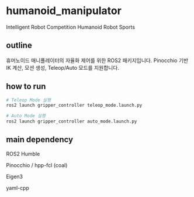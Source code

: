 # humanoid_manipulator
Intelligent Robot Competition Humanoid Robot Sports

##  outline
휴머노이드 매니퓰레이터의 자율화 제어를 위한 ROS2 패키지입니다.
Pinocchio 기반 IK 계산, 모션 생성, Teleop/Auto 모드를 지원합니다.

## how to run
```bash
# Teleop Mode 실행
ros2 launch gripper_controller teleop_mode.launch.py

# Auto Mode 실행
ros2 launch gripper_controller auto_mode.launch.py
```

## main dependency
ROS2 Humble

Pinocchio / hpp-fcl (coal)

Eigen3

yaml-cpp
